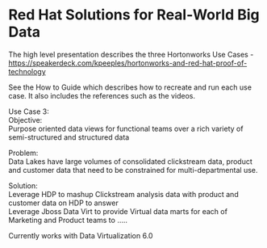 Red Hat Solutions for Real-World Big Data  
=============================================  
  
The high level presentation describes the three Hortonworks Use Cases - https://speakerdeck.com/kpeeples/hortonworks-and-red-hat-proof-of-technology  
  
See the How to Guide which describes how to recreate and run each use case.  It also includes the references such as the videos.  
  
Use Case 3:  
Objective:  
Purpose oriented data views for functional teams over a rich variety of semi-structured and structured data  
  
Problem:  
Data Lakes have large volumes of consolidated clickstream data, product and customer data that need to be constrained for multi-departmental use.  
  
Solution:  
Leverage HDP to mashup Clickstream analysis data with product and customer data on HDP to answer   
Leverage Jboss Data Virt to provide Virtual data marts for each of Marketing and Product teams to …..  
  
Currently works with Data Virtualization 6.0  
